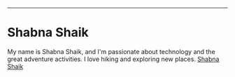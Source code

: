 ----------------------------------------------------------
# Shabna Shaik

My name is Shabna Shaik, and I'm passionate about technology and the great adventure activities. I love hiking and exploring new places.
[Shabna Shaik](Shabna.jpg)
